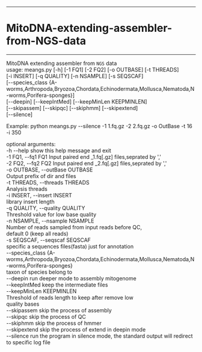 
***
# MitoDNA-extending-assembler-from-NGS-data
***
MitoDNA extending assembler from `NGS` data  
usage: meangs.py [-h] [-1 FQ1] [-2 FQ2] [-o OUTBASE] [-t THREADS]  
											[-i INSERT] [-q QUALITY] [-n NSAMPLE] [-s SEQSCAF]  
                      [--species_class {A-worms,Arthropoda,Bryozoa,Chordata,Echinodermata,Mollusca,Nematoda,N-worms,Porifera-sponges}]  
                      [--deepin] [--keepIntMed] [--keepMinLen KEEPMINLEN]  
                      [--skipassem] [--skipqc] [--skiphmm] [--skipextend]  
                      [--silence]  

Example: python meangs.py --silence -1 1.fq.gz -2 2.fq.gz -o OutBase -t 16 -i 350  

optional arguments:  
  -h	--help            show this help message and exit  
  -1	FQ1, --fq1 FQ1     Input paired end _1.fq[.gz] files,seprated by ','  
  -2	FQ2, --fq2 FQ2     Input paired end _2.fq[.gz] files,seprated by ','  
  -o OUTBASE, --outBase OUTBASE  
                        Output prefix of dir and files  
  -t THREADS, --threads THREADS  
                        Analysis threads  
  -i INSERT, --insert INSERT  
                        library insert length  
  -q QUALITY, --quality QUALITY  
                        Threshold value for low base quality  
  -n NSAMPLE, --nsample NSAMPLE  
                        Number of reads sampled from input reads before QC,  
                        default 0 (keep all reads)  
  -s SEQSCAF, --seqscaf SEQSCAF  
                        specific a sequences files(fasta) just for annotation  
  --species_class {A-worms,Arthropoda,Bryozoa,Chordata,Echinodermata,Mollusca,Nematoda,N-worms,Porifera-sponges}  
                        taxon of species belong to  
  --deepin              run deeper mode to assembly mitogenome  
  --keepIntMed          keep the intermediate files  
  --keepMinLen KEEPMINLEN  
                        Threshold of reads length to keep after remove low  
                        quality bases  
  --skipassem           skip the process of assembly  
  --skipqc              skip the process of QC  
  --skiphmm             skip the process of hmmer  
  --skipextend          skip the process of extend in deepin mode  
  --silence             run the program in silence mode, the standard output will redirect to specific log file  

